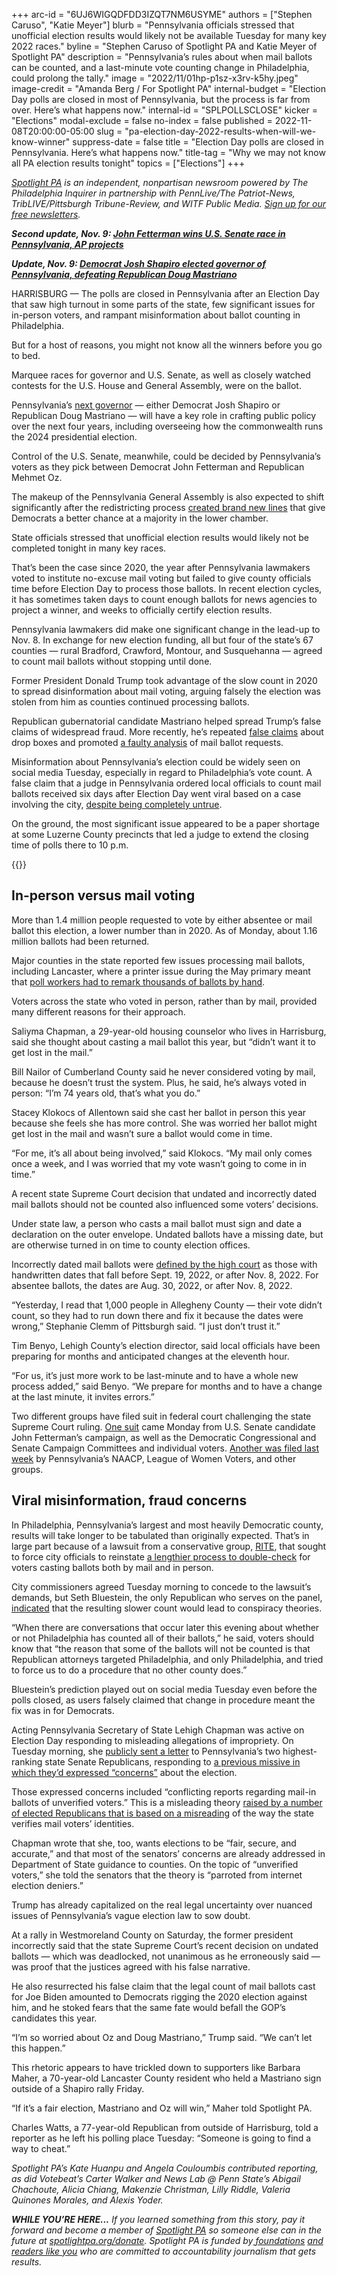 +++
arc-id = "6UJ6WIGQDFDD3IZQT7NM6USYME"
authors = ["Stephen Caruso", "Katie Meyer"]
blurb = "Pennsylvania officials stressed that unofficial election results would likely not be available Tuesday for many key 2022 races."
byline = "Stephen Caruso of Spotlight PA and Katie Meyer of Spotlight PA"
description = "Pennsylvania’s rules about when mail ballots can be counted, and a last-minute vote counting change in Philadelphia, could prolong the tally."
image = "2022/11/01hp-p1sz-x3rv-k5hy.jpeg"
image-credit = "Amanda Berg / For Spotlight PA"
internal-budget = "Election Day polls are closed in most of Pennsylvania, but the process is far from over. Here’s what happens now."
internal-id = "SPLPOLLSCLOSE"
kicker = "Elections"
modal-exclude = false
no-index = false
published = 2022-11-08T20:00:00-05:00
slug = "pa-election-day-2022-results-when-will-we-know-winner"
suppress-date = false
title = "Election Day polls are closed in Pennsylvania. Here’s what happens now."
title-tag = "Why we may not know all PA election results tonight"
topics = ["Elections"]
+++

<a href="https://www.spotlightpa.org/"><i>Spotlight PA</i></a><i> is an independent, nonpartisan newsroom powered by The Philadelphia Inquirer in partnership with PennLive/The Patriot-News, TribLIVE/Pittsburgh Tribune-Review, and WITF Public Media. </i><a href="https://www.spotlightpa.org/newsletters"><i>Sign up for our free newsletters</i></a><i>.</i>

<i><b>Second update, Nov. 9: </b></i><a href="https://www.spotlightpa.org/news/2022/11/pa-election-day-2022-updates-voting-results-mastriano-shapiro-oz-fetterman/#spl-fet" target="_blank"><i><b>John Fetterman wins U.S. Senate race in Pennsylvania, AP projects</b></i></a>

<i><b>Update, Nov. 9: </b></i><a href="https://www.spotlightpa.org/news/2022/11/pa-governor-election-2022-results-winner-josh-shapiro-doug-mastriano/" target="_blank"><i><b>Democrat Josh Shapiro elected governor of Pennsylvania, defeating Republican Doug Mastriano</b></i></a>

HARRISBURG — The polls are closed in Pennsylvania after an Election Day that saw high turnout in some parts of the state, few significant issues for in-person voters, and rampant misinformation about ballot counting in Philadelphia.

But for a host of reasons, you might not know all the winners before you go to bed.

Marquee races for governor and U.S. Senate, as well as closely watched contests for the U.S. House and General Assembly, were on the ballot.

<script src="https://www.spotlightpa.org/embed.js" async></script><div data-spl-embed-version="1" data-spl-src="https://www.spotlightpa.org/embeds/newsletter/"></div>

Pennsylvania’s <a href="https://www.spotlightpa.org/news/2022/09/pa-election-2022-mastriano-shapiro-governor-race-complete-guide/">next governor</a> — either Democrat Josh Shapiro or Republican Doug Mastriano — will have a key role in crafting public policy over the next four years, including overseeing how the commonwealth runs the 2024 presidential election.

Control of the U.S. Senate, meanwhile, could be decided by Pennsylvania’s voters as they pick between Democrat John Fetterman and Republican Mehmet Oz.

The makeup of the Pennsylvania General Assembly is also expected to shift significantly after the redistricting process <a href="https://www.spotlightpa.org/news/2022/10/pa-election-2022-redistricting-maps-legislative-races/">created brand new lines</a> that give Democrats a better chance at a majority in the lower chamber.

State officials stressed that unofficial election results would likely not be completed tonight in many key races.

That’s been the case since 2020, the year after Pennsylvania lawmakers voted to institute no-excuse mail voting but failed to give county officials time before Election Day to process those ballots. In recent election cycles, it has sometimes taken days to count enough ballots for news agencies to project a winner, and weeks to officially certify election results.

Pennsylvania lawmakers did make one significant change in the lead-up to Nov. 8. In exchange for new election funding, all but four of the state’s 67 counties — rural Bradford, Crawford, Montour, and Susquehanna — agreed to count mail ballots without stopping until done.

Former President Donald Trump took advantage of the slow count in 2020 to spread disinformation about mail voting, arguing falsely the election was stolen from him as counties continued processing ballots.

Republican gubernatorial candidate Mastriano helped spread Trump’s false claims of widespread fraud. More recently, he’s repeated <a href="https://www.politifact.com/factchecks/2022/oct/28/instagram-posts/ballots-found-drop-box-voting-period-opened-were-l/">false claims</a> about drop boxes and promoted <a href="https://www.spotlightpa.org/news/2022/11/2022-pa-election-misinformation-unverified-ballots-drop-boxes-vote-delays/">a faulty analysis</a> of mail ballot requests.

Misinformation about Pennsylvania’s election could be widely seen on social media Tuesday, especially in regard to Philadelphia’s vote count. A false claim that a judge in Pennsylvania ordered local officials to count mail ballots received six days after Election Day went viral based on a case involving the city, <a href="https://www.spotlightpa.org/news/2022/11/pa-election-2022-mail-ballot-curing-deadline-misinformation/">despite being completely untrue</a>.

On the ground, the most significant issue appeared to be a paper shortage at some Luzerne County precincts that led a judge to extend the closing time of polls there to 10 p.m.

{{<picture src="external/8x56jatp54e71aq2a7fysd72r0.jpeg" description="Workers sort mail ballots at the Lehigh County Government Center in Allentown on Nov. 8, 2022." caption="Workers sort mail ballots at the Lehigh County Government Center in Allentown on Nov. 8, 2022." credit="Matt Smith / For Spotlight PA">}} 

## In-person versus mail voting

More than 1.4 million people requested to vote by either absentee or mail ballot this election, a lower number than in 2020. As of Monday, about 1.16 million ballots had been returned.

Major counties in the state reported few issues processing mail ballots, including Lancaster, where a printer issue during the May primary meant that <a href="https://lancasteronline.com/news/politics/more-than-half-of-mail-in-ballots-now-need-hand-counting-due-to-vendors-latest/article_edbf4b44-b804-11eb-83fa-af03599a9d01.html">poll workers had to remark thousands of ballots by hand</a>.

Voters across the state who voted in person, rather than by mail, provided many different reasons for their approach.

Saliyma Chapman, a 29-year-old housing counselor who lives in Harrisburg, said she thought about casting a mail ballot this year, but “didn’t want it to get lost in the mail.”

Bill Nailor of Cumberland County said he never considered voting by mail, because he doesn’t trust the system. Plus, he said, he’s always voted in person: “I’m 74 years old, that’s what you do.”

Stacey Klokocs of Allentown said she cast her ballot in person this year because she feels she has more control. She was worried her ballot might get lost in the mail and wasn’t sure a ballot would come in time.

“For me, it’s all about being involved,” said Klokocs. “My mail only comes once a week, and I was worried that my vote wasn’t going to come in in time.”

A recent state Supreme Court decision that undated and incorrectly dated mail ballots should not be counted also influenced some voters’ decisions.

Under state law, a person who casts a mail ballot must sign and date a declaration on the outer envelope. Undated ballots have a missing date, but are otherwise turned in on time to county election offices.

Incorrectly dated mail ballots were <a href="https://www.inquirer.com/politics/election/pennsylvania-undated-ballots-supreme-court-wrongly-dated-lawsuit-20221105.html">defined by the high court</a> as those with handwritten dates that fall before Sept. 19, 2022, or after Nov. 8, 2022. For absentee ballots, the dates are Aug. 30, 2022, or after Nov. 8, 2022.

“Yesterday, I read that 1,000 people in Allegheny County — their vote didn’t count, so they had to run down there and fix it because the dates were wrong,” Stephanie Clemm of Pittsburgh said. “I just don’t trust it.”

Tim Benyo, Lehigh County’s election director, said local officials have been preparing for months and anticipated changes at the eleventh hour.

“For us, it’s just more work to be last-minute and to have a whole new process added,” said Benyo. “We prepare for months and to have a change at the last minute, it invites errors.”

Two different groups have filed suit in federal court challenging the state Supreme Court ruling. <a href="https://www.democracydocket.com/wp-content/uploads/2022/11/01-2022-11-07-stamped-complaint.pdf">One suit</a> came Monday from U.S. Senate candidate John Fetterman’s campaign, as well as the Democratic Congressional and Senate Campaign Committees and individual voters. <a href="https://www.democracydocket.com/wp-content/uploads/2022/11/01-2022-11-04-file-stamped-complaint.pdf">Another was filed last week</a> by Pennsylvania’s NAACP, League of Women Voters, and other groups.

## Viral misinformation, fraud concerns

In Philadelphia, Pennsylvania’s largest and most heavily Democratic county, results will take longer to be tabulated than originally expected. That’s in large part because of a lawsuit from a conservative group, <a href="https://riteusa.org/">RITE</a>, that sought to force city officials to reinstate <a href="https://www.spotlightpa.org/news/2022/11/pa-election-2022-philadelphia-double-voting-lawsuit/">a lengthier process to double-check</a> for voters casting ballots both by mail and in person.

City commissioners agreed Tuesday morning to concede to the lawsuit’s demands, but Seth Bluestein, the only Republican who serves on the panel, <a href="https://youtu.be/pKARDpWWvDQ?t=834">indicated</a> that the resulting slower count would lead to conspiracy theories.

“When there are conversations that occur later this evening about whether or not Philadelphia has counted all of their ballots,” he said, voters should know that “the reason that some of the ballots will not be counted is that Republican attorneys targeted Philadelphia, and only Philadelphia, and tried to force us to do a procedure that no other county does.”

Bluestein’s prediction played out on social media Tuesday even before the polls closed, as users falsely claimed that change in procedure meant the fix was in for Democrats.

Acting Pennsylvania Secretary of State Lehigh Chapman was active on Election Day responding to misleading allegations of impropriety. On Tuesday morning, she <a href="https://twitter.com/katieemeyer4/status/1590006614953988098">publicly sent a letter</a> to Pennsylvania’s two highest-ranking state Senate Republicans, responding to <a href="https://www.senatorward.com/wp-content/uploads/sites/55/2022/11/Chapman-Election-letter-11-4-22.pdf">a previous missive in which they’d expressed “concerns”</a> about the election.

Those expressed concerns included “conflicting reports regarding mail-in ballots of unverified voters.” This is a misleading theory <a href="https://www.spotlightpa.org/news/2022/11/2022-pa-election-misinformation-unverified-ballots-drop-boxes-vote-delays/">raised by a number of elected Republicans that is based on a misreading</a> of the way the state verifies mail voters’ identities.

Chapman wrote that she, too, wants elections to be “fair, secure, and accurate,” and that most of the senators’ concerns are <a data-gone="https://www.dos.pa.gov/VotingElections/OtherServicesEvents/Pages/Election-Directive-and-%20Guidance.aspx">already addressed in Department of State guidance to counties</a>. On the topic of “unverified voters,” she told the senators that the theory is “parroted from internet election deniers.”

Trump has already capitalized on the real legal uncertainty over nuanced issues of Pennsylvania’s vague election law to sow doubt.

At a rally in Westmoreland County on Saturday, the former president incorrectly said that the state Supreme Court’s recent decision on undated ballots — which was deadlocked, not unanimous as he erroneously said — was proof that the justices agreed with his false narrative.

He also resurrected his false claim that the legal count of mail ballots cast for Joe Biden amounted to Democrats rigging the 2020 election against him, and he stoked fears that the same fate would befall the GOP’s candidates this year.

“I’m so worried about Oz and Doug Mastriano,” Trump said. “We can’t let this happen.”

<script src="https://www.spotlightpa.org/embed.js" async></script><div data-spl-embed-version="1" data-spl-src="https://www.spotlightpa.org/embeds/donate/"></div>

This rhetoric appears to have trickled down to supporters like Barbara Maher, a 70-year-old Lancaster County resident who held a Mastriano sign outside of a Shapiro rally Friday.

“If it’s a fair election, Mastriano and Oz will win,” Maher told Spotlight PA.

Charles Watts, a 77-year-old Republican from outside of Harrisburg, told a reporter as he left his polling place Tuesday: “Someone is going to find a way to cheat.”

<i>Spotlight PA’s Kate Huanpu and Angela Couloumbis contributed reporting, as did Votebeat’s Carter Walker and News Lab @ Penn State’s Abigail Chachoute, Alicia Chiang, Makenzie Christman, Lilly Riddle, Valeria Quinones Morales, and Alexis Yoder.</i>

<i><b>WHILE YOU’RE HERE...</b></i><i> If you learned something from this story, pay it forward and become a member of </i><a href="https://www.spotlightpa.org/"><i>Spotlight PA</i></a><i> so someone else can in the future at </i><a href="http://spotlightpa.org/donate"><i>spotlightpa.org/donate</i></a><i>. Spotlight PA is funded by</i><a href="https://www.spotlightpa.org/support"><i> foundations</i></a><i> </i><a href="https://www.spotlightpa.org/support"><i>and readers like you</i></a><i> who are committed to accountability journalism that gets results.</i>
